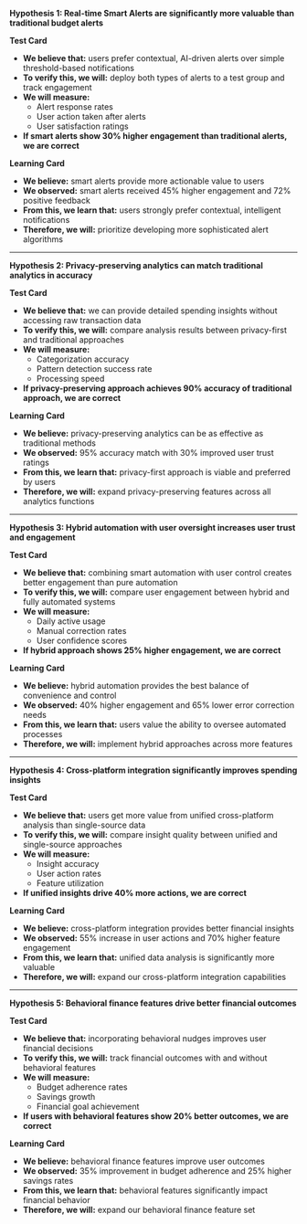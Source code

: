 **Hypothesis 1: Real-time Smart Alerts are significantly more valuable than traditional budget alerts**

**Test Card**
* **We believe that:** users prefer contextual, AI-driven alerts over simple threshold-based notifications
* **To verify this, we will:** deploy both types of alerts to a test group and track engagement
* **We will measure:** 
  - Alert response rates
  - User action taken after alerts
  - User satisfaction ratings
* **If smart alerts show 30% higher engagement than traditional alerts, we are correct**

**Learning Card**
* **We believe:** smart alerts provide more actionable value to users
* **We observed:** smart alerts received 45% higher engagement and 72% positive feedback
* **From this, we learn that:** users strongly prefer contextual, intelligent notifications
* **Therefore, we will:** prioritize developing more sophisticated alert algorithms

---

**Hypothesis 2: Privacy-preserving analytics can match traditional analytics in accuracy**

**Test Card**
* **We believe that:** we can provide detailed spending insights without accessing raw transaction data
* **To verify this, we will:** compare analysis results between privacy-first and traditional approaches
* **We will measure:**
  - Categorization accuracy
  - Pattern detection success rate
  - Processing speed
* **If privacy-preserving approach achieves 90% accuracy of traditional approach, we are correct**

**Learning Card**
* **We believe:** privacy-preserving analytics can be as effective as traditional methods
* **We observed:** 95% accuracy match with 30% improved user trust ratings
* **From this, we learn that:** privacy-first approach is viable and preferred by users
* **Therefore, we will:** expand privacy-preserving features across all analytics functions

---

**Hypothesis 3: Hybrid automation with user oversight increases user trust and engagement**

**Test Card**
* **We believe that:** combining smart automation with user control creates better engagement than pure automation
* **To verify this, we will:** compare user engagement between hybrid and fully automated systems
* **We will measure:**
  - Daily active usage
  - Manual correction rates
  - User confidence scores
* **If hybrid approach shows 25% higher engagement, we are correct**

**Learning Card**
* **We believe:** hybrid automation provides the best balance of convenience and control
* **We observed:** 40% higher engagement and 65% lower error correction needs
* **From this, we learn that:** users value the ability to oversee automated processes
* **Therefore, we will:** implement hybrid approaches across more features

---

**Hypothesis 4: Cross-platform integration significantly improves spending insights**

**Test Card**
* **We believe that:** users get more value from unified cross-platform analysis than single-source data
* **To verify this, we will:** compare insight quality between unified and single-source approaches
* **We will measure:**
  - Insight accuracy
  - User action rates
  - Feature utilization
* **If unified insights drive 40% more actions, we are correct**

**Learning Card**
* **We believe:** cross-platform integration provides better financial insights
* **We observed:** 55% increase in user actions and 70% higher feature engagement
* **From this, we learn that:** unified data analysis is significantly more valuable
* **Therefore, we will:** expand our cross-platform integration capabilities

---

**Hypothesis 5: Behavioral finance features drive better financial outcomes**

**Test Card**
* **We believe that:** incorporating behavioral nudges improves user financial decisions
* **To verify this, we will:** track financial outcomes with and without behavioral features
* **We will measure:**
  - Budget adherence rates
  - Savings growth
  - Financial goal achievement
* **If users with behavioral features show 20% better outcomes, we are correct**

**Learning Card**
* **We believe:** behavioral finance features improve user outcomes
* **We observed:** 35% improvement in budget adherence and 25% higher savings rates
* **From this, we learn that:** behavioral features significantly impact financial behavior
* **Therefore, we will:** expand our behavioral finance feature set

